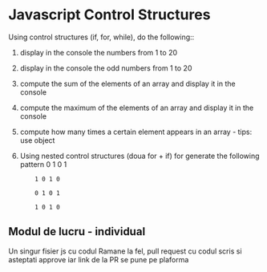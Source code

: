 # Javascript Control Structures

Using control structures (if, for, while), do the following::

1. display in the console the numbers from 1 to 20
2. display in the console the odd numbers from 1 to 20
3. compute the sum of the elements of an array and display it in the console
4. compute the maximum of the elements of an array and display it in the console 
5. compute how many times a certain element appears in an array - tips: use object
6. Using nested control structures (doua for + if) for generate the following pattern
           0 1 0 1

           1 0 1 0

           0 1 0 1

           1 0 1 0

## Modul de lucru - individual
Un singur fisier js cu codul
Ramane la fel, pull request cu codul scris si asteptati approve iar link de la PR se pune pe plaforma
